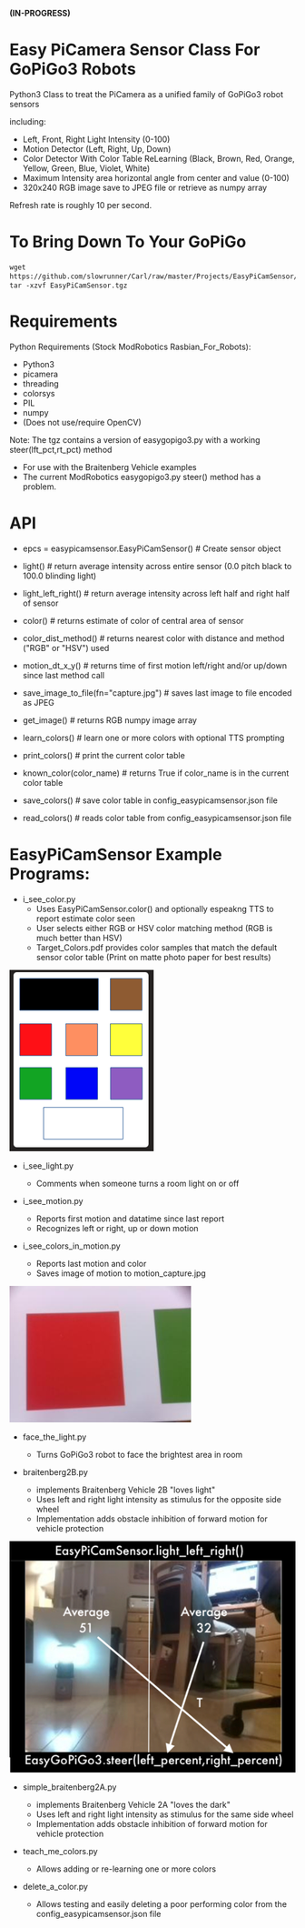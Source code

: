 **(IN-PROGRESS)**

# Easy PiCamera Sensor Class For GoPiGo3 Robots

Python3 Class to treat the PiCamera as a unified family of GoPiGo3 robot sensors 

including:
- Left, Front, Right Light Intensity (0-100)
- Motion Detector (Left, Right, Up, Down)
- Color Detector With Color Table ReLearning 
  (Black, Brown, Red, Orange, Yellow, Green, Blue, Violet, White)
- Maximum Intensity area horizontal angle from center and value (0-100)  
- 320x240 RGB image save to JPEG file or retrieve as numpy array

Refresh rate is roughly 10 per second.

# To Bring Down To Your GoPiGo
```
wget https://github.com/slowrunner/Carl/raw/master/Projects/EasyPiCamSensor/EasyPiCamSensor.tgz 
tar -xzvf EasyPiCamSensor.tgz
```

# Requirements

Python Requirements (Stock ModRobotics Rasbian_For_Robots):
- Python3
- picamera
- threading
- colorsys
- PIL  
- numpy
- (Does not use/require OpenCV)

Note:  The tgz contains a version of easygopigo3.py with a working steer(lft_pct,rt_pct) method
- For use with the Braitenberg Vehicle examples 
- The current ModRobotics easygopigo3.py steer() method has a problem. 

# API

-  epcs = easypicamsensor.EasyPiCamSensor()   # Create sensor object

-  light() # return average intensity across entire sensor (0.0 pitch black to 100.0 blinding light)

-  light_left_right() # return average intensity across left half and right half of sensor

-  color() # returns estimate of color of central area of sensor

-  color_dist_method() # returns nearest color with distance and method ("RGB" or "HSV") used 

-  motion_dt_x_y() # returns time of first motion left/right and/or up/down since last method call

-  save_image_to_file(fn="capture.jpg")  # saves last image to file encoded as JPEG

-  get_image()  # returns RGB numpy image array

-  learn_colors() # learn one or more colors with optional TTS prompting

-  print_colors() # print the current color table

-  known_color(color_name) # returns True if color_name is in the current color table

-  save_colors() # save color table in config_easypicamsensor.json file

-  read_colors()  # reads color table from config_easypicamsensor.json file


# EasyPiCamSensor Example Programs:

- i_see_color.py 
  * Uses EasyPiCamSensor.color() and optionally espeakng TTS to report estimate color seen
  * User selects either RGB or HSV color matching method (RGB is much better than HSV)
  * Target_Colors.pdf provides color samples that match the default sensor color table 
    (Print on matte photo paper for best results)

![Target Color Samples](Graphics/Target_Colors_Tiny.png?raw=true)

- i_see_light.py
  * Comments when someone turns a room light on or off

- i_see_motion.py
  * Reports first motion and datatime since last report
  * Recognizes left or right, up or down motion

- i_see_colors_in_motion.py
  * Reports last motion and color 
  * Saves image of motion to motion_capture.jpg

![Color and Motion Detect With Image Save](Graphics/motion_capture.jpg)

- face_the_light.py
  * Turns GoPiGo3 robot to face the brightest area in room

- braitenberg2B.py
  * implements Braitenberg Vehicle 2B "loves light"
  * Uses left and right light intensity as stimulus for the opposite side wheel
  * Implementation adds obstacle inhibition of forward motion for vehicle protection

![Braitenberg Vehicle 2B using EasyPiCamSensor.light_left_right()](Graphics/Braitenberg2b_Light_Value_Stimulus.png?raw=true)

- simple_braitenberg2A.py
  * implements Braitenberg Vehicle 2A "loves the dark"
  * Uses left and right light intensity as stimulus for the same side wheel
  * Implementation adds obstacle inhibition of forward motion for vehicle protection

- teach_me_colors.py
  * Allows adding or re-learning one or more colors 

- delete_a_color.py
  * Allows testing and easily deleting a poor performing color from the config_easypicamsensor.json file






